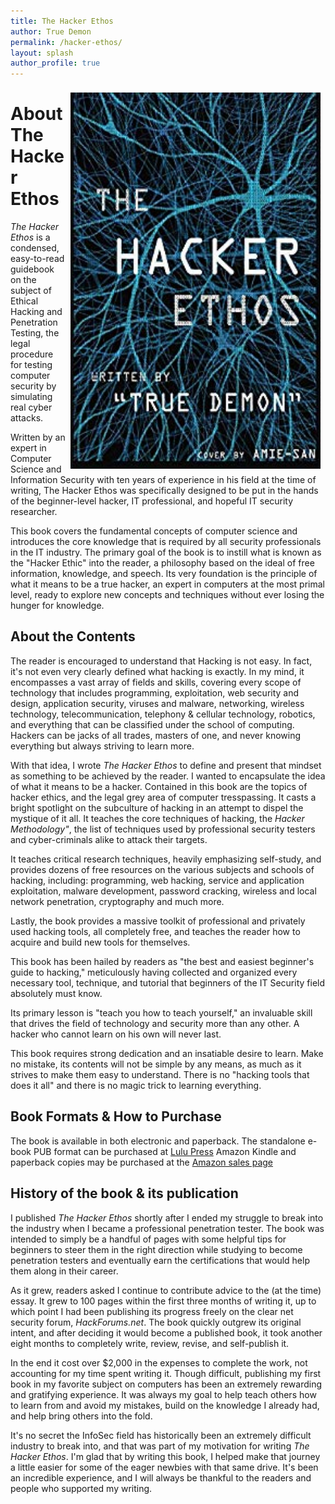 ```yaml
---
title: The Hacker Ethos
author: True Demon
permalink: /hacker-ethos/
layout: splash
author_profile: true
---
```

<img src="/images/hacker-ethos-cover.jpg" width="400" align="right" style="padding: 8px"/>

# About The Hacker Ethos

_The Hacker Ethos_ is a condensed, easy-to-read guidebook on the subject of Ethical Hacking and Penetration Testing, the legal procedure for testing computer security by simulating real cyber attacks.

Written by an expert in Computer Science and Information Security with ten years of experience in his field at the time of writing, The Hacker Ethos was specifically designed to be put in the hands of the beginner-level hacker, IT professional, and hopeful IT security researcher.

This book covers the fundamental concepts of computer science and introduces the core knowledge that is required by all security professionals in the IT industry. The primary goal of the book is to instill what is known as the "Hacker Ethic" into the reader, a philosophy based on the ideal of free information, knowledge, and speech. Its very foundation is the principle of what it means to be a true hacker, an expert in computers at the most primal level, ready to explore new concepts and techniques without ever losing the hunger for knowledge.

## About the Contents

The reader is encouraged to understand that Hacking is not easy. In fact, it's not even very clearly defined what hacking is exactly. In my mind, it encompasses a vast array of fields and skills, covering every scope of technology that includes programming, exploitation, web security and design, application security, viruses and malware, networking, wireless technology, telecommunication, telephony & cellular technology, robotics, and everything that can be classified under the school of computing. Hackers can be jacks of all trades, masters of one, and never knowing everything but always striving to learn more.

With that idea, I wrote _The Hacker Ethos_ to define and present that mindset as something to be achieved by the reader. I wanted to encapsulate the idea of what it means to be a hacker. Contained in this book are the topics of hacker ethics, and the legal grey area of computer tresspassing. It casts a bright spotlight on the subculture of hacking in an attempt to dispel the mystique of it all. It teaches the core techniques of hacking, the *Hacker Methodology"*, the list of techniques used by professional security testers and cyber-criminals alike to attack their targets.

It teaches critical research techniques, heavily emphasizing self-study, and provides dozens of free resources on the various subjects and schools of hacking, including: programming, web hacking, service and application exploitation, malware development, password cracking, wireless and local network penetration, cryptography and much more.

Lastly, the book provides a massive toolkit of professional and privately used hacking tools, all completely free, and teaches the reader how to acquire and build new tools for themselves.

This book has been hailed by readers as "the best and easiest beginner's guide to hacking," meticulously having collected and organized every necessary tool, technique, and tutorial that beginners of the IT Security field absolutely must know.

Its primary lesson is "teach you how to teach yourself," an invaluable skill that drives the field of technology and security more than any other. A hacker who cannot learn on his own will never last.

This book requires strong dedication and an insatiable desire to learn. Make no mistake, its contents will not be simple by any means, as much as it strives to make them easy to understand. There is no "hacking tools that does it all" and there is no magic trick to learning everything.

## Book Formats & How to Purchase

The book is available in both electronic and paperback. The standalone e-book PUB format can be purchased at [Lulu Press](http://www.lulu.com/shop/true-demon/the-hacker-ethos/ebook/product-22494335.html)
Amazon Kindle and paperback copies may be purchased at the [Amazon sales page](https://www.amazon.com/Hacker-Ethos-Beginners-Ethical-Penetration/dp/1523764368)

## History of the book & its publication
I published *The Hacker Ethos* shortly after I ended my struggle to break into the industry when I became a professional penetration tester. The book was intended to simply be a handful of pages with some helpful tips for beginners to steer them in the right direction while studying to become penetration testers and eventually earn the certifications that would help them along in their career.

As it grew, readers asked I continue to contribute advice to the (at the time) essay. It grew to 100 pages within the first three months of writing it, up to which point I had been publishing its progress freely on the clear net security forum, *HackForums.net*. The book quickly outgrew its original intent, and after deciding it would become a published book, it took another eight months to completely write, review, revise, and self-publish it.

In the end it cost over $2,000 in the expenses to complete the work, not accounting for my time spent writing it. Though difficult, publishing my first book in my favorite subject on computers has been an extremely rewarding and gratifying experience. It was always my goal to help teach others how to learn from and avoid my mistakes, build on the knowledge I already had, and help bring others into the fold.

It's no secret the InfoSec field has historically been an extremely difficult industry to break into, and that was part of my motivation for writing *The Hacker Ethos*. I'm glad that by writing this book, I helped make that journey a little easier for some of the eager newbies with that same drive. It's been an incredible experience, and I will always be thankful to the readers and people who supported my writing.
